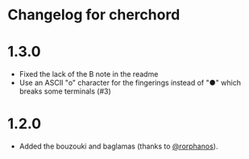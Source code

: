 # Changelog for cherchord

# 1.3.0

* Fixed the lack of the B note in the readme
* Use an ASCII "o" character for the fingerings instead of "●" which breaks some terminals (#3)

# 1.2.0

* Added the bouzouki and baglamas (thanks to [@rorphanos](https://github.com/rorphanos)).